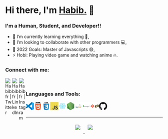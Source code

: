 <!-- ### Hi there, I'm Habib - aka [codeSTACKr] -->

# Hi there, I'm [Habib.][website] 👋


### I'm a Human, Student, and Developer!!
- 🌱 I’m currently learning everything 🤣,
- 👯 I’m looking to collaborate with other programmers 💻,
- 🥅 2022 Goals: Master of Javascripts 😄,
- ⚡ Hobi: Playing video game and watching anime 🔥.

### Connect with me:
[<img align="left" alt="Habibfr | Twitter" width="22px" src="https://cdn.jsdelivr.net/npm/simple-icons@v3/icons/twitter.svg" />][twitter]

[<img align="left" alt="Habibfr | LinkedIn" width="22px" src="https://cdn.jsdelivr.net/npm/simple-icons@v3/icons/linkedin.svg" />][linkedin]

[<img align="left" alt="Habibfr | Instagram" width="22px" src="https://cdn.jsdelivr.net/npm/simple-icons@v3/icons/instagram.svg" />][instagram]

<br />

### Languages and Tools:

[<img align="left" alt="Visual Studio Code" width="26px" src="https://raw.githubusercontent.com/github/explore/80688e429a7d4ef2fca1e82350fe8e3517d3494d/topics/visual-studio-code/visual-studio-code.png" />][vscode]

[<img align="left" alt="HTML5" width="26px" src="https://raw.githubusercontent.com/github/explore/80688e429a7d4ef2fca1e82350fe8e3517d3494d/topics/html/html.png" />][html]

[<img align="left" alt="CSS3" width="26px" src="https://raw.githubusercontent.com/github/explore/80688e429a7d4ef2fca1e82350fe8e3517d3494d/topics/css/css.png" />][css]

[<img align="left" alt="JavaScript" width="26px" src="https://raw.githubusercontent.com/github/explore/80688e429a7d4ef2fca1e82350fe8e3517d3494d/topics/javascript/javascript.png" />][js]
[<img align="left" alt="React" width="26px" src="https://raw.githubusercontent.com/github/explore/80688e429a7d4ef2fca1e82350fe8e3517d3494d/topics/react/react.png" />][react]

[<img align="left" alt="Node.js" width="26px" src="https://raw.githubusercontent.com/github/explore/80688e429a7d4ef2fca1e82350fe8e3517d3494d/topics/nodejs/nodejs.png" />][node]

[<img align="left" alt="MySQL" width="26px" src="https://raw.githubusercontent.com/github/explore/80688e429a7d4ef2fca1e82350fe8e3517d3494d/topics/mysql/mysql.png" />][mysql]

[<img align="left" alt="MongoDB" width="26px" src="https://raw.githubusercontent.com/github/explore/80688e429a7d4ef2fca1e82350fe8e3517d3494d/topics/mongodb/mongodb.png" />][mongodb]

[<img align="left" alt="Git" width="26px" src="https://raw.githubusercontent.com/github/explore/80688e429a7d4ef2fca1e82350fe8e3517d3494d/topics/git/git.png" />][git]

[<img align="left" alt="GitHub" width="26px" src="https://raw.githubusercontent.com/github/explore/78df643247d429f6cc873026c0622819ad797942/topics/github/github.png" />][github]


<br />
<br />

---

<p align="center">
    <a href="https://github.com/habibfr">
    <img style="margin: 10px" src="https://github-readme-stats.vercel.app/api?username=habibfr&show_icons=true" />
    </a>
    <a href="https://github.com/habibfr">
    <img style="margin: 10px"  src="https://github-readme-stats.vercel.app/api/top-langs/?username=habibfr&layout=compact" />
    </a>
</p>


<br />
<br />


[website]: https://habibfr.github.io/
[twitter]: https://twitter.com/
[instagram]: https://instagram.com/habibbfr
[linkedin]: https://linkedin.com/in/habib-fatkhul-rohman/
[vscode]: https://code.visualstudio.com/
[js]: https://www.javascript.com/
[css]: https://developer.mozilla.org/en-US/docs/Web/CSS?retiredLocale=id
[html]: https://developer.mozilla.org/en-US/docs/Web/HTML?retiredLocale=id
[react]: https://reactjs.org/
[node]: https://nodejs.org/en/
[mysql]: https://www.mysql.com/
[mongoDB]:https://www.mongodb.com/
[git]: https://git-scm.com/
[github]: https://github.com/habibfr
